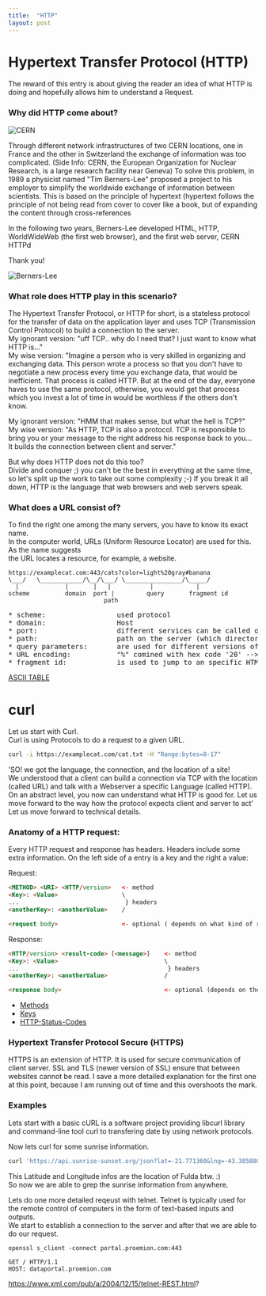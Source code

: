 ```yaml
---
title:  "HTTP"
layout: post
---
```


# Hypertext Transfer Protocol (HTTP)

The reward of this entry is about giving the reader an idea of what HTTP is doing and hopefully allows him to understand a Request.

### Why did HTTP come about?

![CERN](https://upload.wikimedia.org/wikipedia/commons/b/b7/CERN_%28Film%29.jpg)

Through different network infrastructures of two CERN locations, one in France and the other in Switzerland the exchange of information was too complicated. (Side Info: CERN, the European Organization for Nuclear Research, is a large research facility near Geneva)
To solve this problem, in 1989 a physicist named "Tim Berners-Lee" proposed a project to his employer to simplify the worldwide exchange of information between scientists. This is based on the principle of hypertext (hypertext follows the principle of not being read from cover to cover like a book, but of expanding the content through cross-references

In the following two years, Berners-Lee developed HTML, HTTP, WorldWideWeb (the first web browser), and the first web server, CERN HTTPd

Thank you!

![Berners-Lee](https://upload.wikimedia.org/wikipedia/commons/9/9d/Sir_Tim_Berners-Lee.jpg)

### What role does HTTP play in this scenario?

The Hypertext Transfer Protocol, or HTTP for short, is a stateless protocol for the transfer of data on the application layer and uses TCP (Transmission Control Protocol) to build a connection to the server.  
My ignorant version: "uff TCP.. why do I need that? I just want to know what HTTP is..."  
My wise version: "Imagine a person who is very skilled in organizing and exchanging data. This person wrote a process so that you don't have to negotiate a new process every time you exchange data, that would be inefficient. That process is called HTTP. But at the end of the day, everyone haves to use the same protocol, otherwise, you would get that process which you invest a lot of time in would be worthless if the others don't know.  
  
My ignorant version: "HMM that makes sense, but what the hell is TCP?"  
My wise version: "As HTTP, TCP is also a protocol. TCP is responsible to bring you or your message to the right address his response back to you... It builds the connection between client and server."  
  
But why does HTTP does not do this too?  
Divide and conquer ;) you can't be the best in everything at the same time, so let's split up the work to take out some complexity ;-)
If you break it all down, HTTP is the language that web browsers and web servers speak.


### What does a URL consist of?

To find the right one among the many servers, you have to know its exact name.  
In the computer world, URLs (Uniform Resource Locator) are used for this. As the name suggests  
the URL locates a resource, for example, a website.  

 ```
 https://examplecat.com:443/cats?color=light%20gray#banana
 \___/   \____________/\__/\___/ \________________/\_____/
   |             |       |   |           |            |
scheme          domain  port |         query       fragment id
                            path
```
<pre>
* scheme:                 used protocol
* domain:                 Host
* port:                   different services can be called on each port (Defaults 80 for HTTP and 443 for HTTPS)
* path:                   path on the server (which directories to search for executable files)
* query parameters:       are used for different versions of a page
* URL encoding:           "%" comined with hex code '20' --> %20 --> [space]
* fragment id:            is used to jump to an specific HTML id
</pre>


[ASCII TABLE](https://upload.wikimedia.org/wikipedia/commons/1/1b/ASCII-Table-wide.svg)


# curl
Let us start with Curl.  
Curl is using Protocols to do a request to a given URL.

```bash
curl -i https://examplecat.com/cat.txt -H "Range:bytes=8-17"
```

'SO! we got the language, the connection, and the location of a site!  
We understood that a client can build a connection via TCP with the location (called URL) and talk with a Webserver a specific Language (called HTTP).  
On an abstract level, you now can understand what HTTP is good for. Let us move forward to the way how the protocol expects client and server to act'
Let us move forward to technical details.


### Anatomy of a HTTP request:

Every HTTP request and response has headers. Headers include some extra information.
On the left side of a entry is a key and the right a value:

Request:
``` HTML
<METHOD> <URI> <HTTP/version>   <- method
<Key>: <Value>                  \
...                              } headers
<anotherKey>: <anotherValue>    /

<request body>                  <- optional ( depends on what kind of request it is )
```

Response:
``` HTML
<HTTP/version> <result-code> [<message>]    <- method
<Key>: <Value>                              \
...                                          } headers
<anotherKey>: <anotherValue>                /

<response body>                             <- optional (depends on the Method of the request)
```

* [Methods](https://developer.mozilla.org/de/docs/Web/HTTP/Methods)
* [Keys](https://developer.mozilla.org/de/docs/Web/HTTP/Headers)
* [HTTP-Status-Codes](https://developer.mozilla.org/de/docs/Web/HTTP/Status)

### Hypertext Transfer Protocol Secure (HTTPS)

HTTPS is an extension of HTTP. It is used for secure communication of client server.
SSL and TLS (newer version of SSL) ensure that between websites cannot be read.
I save a more detailed explanation for the first one at this point, because I am running out of time and this overshoots the mark.

### Examples
Lets start with a basic cURL is a software project providing libcurl library and command-line tool curl to transfering date by using network protocols.

  
Now lets curl for some sunrise information.
```bash
curl 'https://api.sunrise-sunset.org/json?lat=-21.771360&lng=-43.385880' | json_pp
```
This Latitude and Longitude infos are the location of Fulda btw. :)  
So now we are able to grep the sunrise information from anywhere.  
  


Lets do one more detailed reqeust with telnet.
Telnet is typically used for the remote control of computers in the form of text-based inputs and outputs.  
We start to establish a connection to the server and after that we are able to do our request.  
```
openssl s_client -connect portal.proemion.com:443

GET / HTTP/1.1
HOST: dataportal.proemion.com
```


https://www.xml.com/pub/a/2004/12/15/telnet-REST.html?